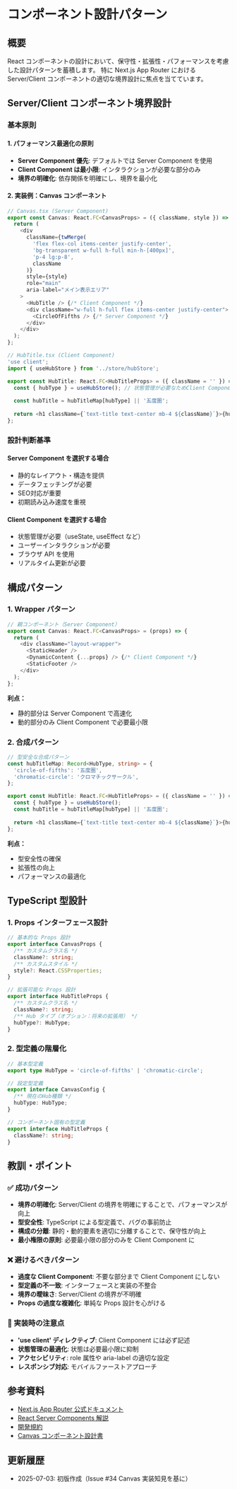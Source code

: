 # コンポーネント設計パターン

## 概要

React コンポーネントの設計において、保守性・拡張性・パフォーマンスを考慮した設計パターンを蓄積します。
特に Next.js App Router における Server/Client コンポーネントの適切な境界設計に焦点を当てています。

## Server/Client コンポーネント境界設計

### 基本原則

#### 1. パフォーマンス最適化の原則
- **Server Component 優先**: デフォルトでは Server Component を使用
- **Client Component は最小限**: インタラクションが必要な部分のみ
- **境界の明確化**: 依存関係を明確にし、境界を最小化

#### 2. 実装例：Canvas コンポーネント

```typescript
// Canvas.tsx (Server Component)
export const Canvas: React.FC<CanvasProps> = ({ className, style }) => {
  return (
    <div
      className={twMerge(
        'flex flex-col items-center justify-center',
        'bg-transparent w-full h-full min-h-[400px]',
        'p-4 lg:p-8',
        className
      )}
      style={style}
      role="main"
      aria-label="メイン表示エリア"
    >
      <HubTitle /> {/* Client Component */}
      <div className="w-full h-full flex items-center justify-center">
        <CircleOfFifths /> {/* Server Component */}
      </div>
    </div>
  );
};
```

```typescript
// HubTitle.tsx (Client Component)
'use client';
import { useHubStore } from '../store/hubStore';

export const HubTitle: React.FC<HubTitleProps> = ({ className = '' }) => {
  const { hubType } = useHubStore(); // 状態管理が必要なためClient Component
  
  const hubTitle = hubTitleMap[hubType] || '五度圏';
  
  return <h1 className={`text-title text-center mb-4 ${className}`}>{hubTitle}</h1>;
};
```

### 設計判断基準

#### Server Component を選択する場合
- 静的なレイアウト・構造を提供
- データフェッチングが必要
- SEO対応が重要
- 初期読み込み速度を重視

#### Client Component を選択する場合
- 状態管理が必要（useState, useEffect など）
- ユーザーインタラクションが必要
- ブラウザ API を使用
- リアルタイム更新が必要

## 構成パターン

### 1. Wrapper パターン

```typescript
// 親コンポーネント（Server Component）
export const Canvas: React.FC<CanvasProps> = (props) => {
  return (
    <div className="layout-wrapper">
      <StaticHeader />
      <DynamicContent {...props} /> {/* Client Component */}
      <StaticFooter />
    </div>
  );
};
```

**利点：**
- 静的部分は Server Component で高速化
- 動的部分のみ Client Component で必要最小限

### 2. 合成パターン

```typescript
// 型安全な合成パターン
const hubTitleMap: Record<HubType, string> = {
  'circle-of-fifths': '五度圏',
  'chromatic-circle': 'クロマチックサークル',
};

export const HubTitle: React.FC<HubTitleProps> = ({ className = '' }) => {
  const { hubType } = useHubStore();
  const hubTitle = hubTitleMap[hubType] || '五度圏';
  
  return <h1 className={`text-title text-center mb-4 ${className}`}>{hubTitle}</h1>;
};
```

**利点：**
- 型安全性の確保
- 拡張性の向上
- パフォーマンスの最適化

## TypeScript 型設計

### 1. Props インターフェース設計

```typescript
// 基本的な Props 設計
export interface CanvasProps {
  /** カスタムクラス名 */
  className?: string;
  /** カスタムスタイル */
  style?: React.CSSProperties;
}

// 拡張可能な Props 設計
export interface HubTitleProps {
  /** カスタムクラス名 */
  className?: string;
  /** Hub タイプ（オプション：将来の拡張用） */
  hubType?: HubType;
}
```

### 2. 型定義の階層化

```typescript
// 基本型定義
export type HubType = 'circle-of-fifths' | 'chromatic-circle';

// 設定型定義
export interface CanvasConfig {
  /** 現在のHub種類 */
  hubType: HubType;
}

// コンポーネント固有の型定義
export interface HubTitleProps {
  className?: string;
}
```

## 教訓・ポイント

### ✅ 成功パターン
- **境界の明確化**: Server/Client の境界を明確にすることで、パフォーマンスが向上
- **型安全性**: TypeScript による型定義で、バグの事前防止
- **構成の分離**: 静的・動的要素を適切に分離することで、保守性が向上
- **最小権限の原則**: 必要最小限の部分のみを Client Component に

### ❌ 避けるべきパターン
- **過度な Client Component**: 不要な部分まで Client Component にしない
- **型定義の不一致**: インターフェースと実装の不整合
- **境界の曖昧さ**: Server/Client の境界が不明確
- **Props の過度な複雑化**: 単純な Props 設計を心がける

### 🔧 実装時の注意点
- **'use client' ディレクティブ**: Client Component には必ず記述
- **状態管理の最適化**: 状態は必要最小限に抑制
- **アクセシビリティ**: role 属性や aria-label の適切な設定
- **レスポンシブ対応**: モバイルファーストアプローチ

## 参考資料

- [Next.js App Router 公式ドキュメント](https://nextjs.org/docs/app)
- [React Server Components 解説](https://react.dev/reference/react/use-client)
- [開発規約](../../03.developmentAgreement.md)
- [Canvas コンポーネント設計書](../../src/features/canvas/README.md)

## 更新履歴

- 2025-07-03: 初版作成（Issue #34 Canvas 実装知見を基に）